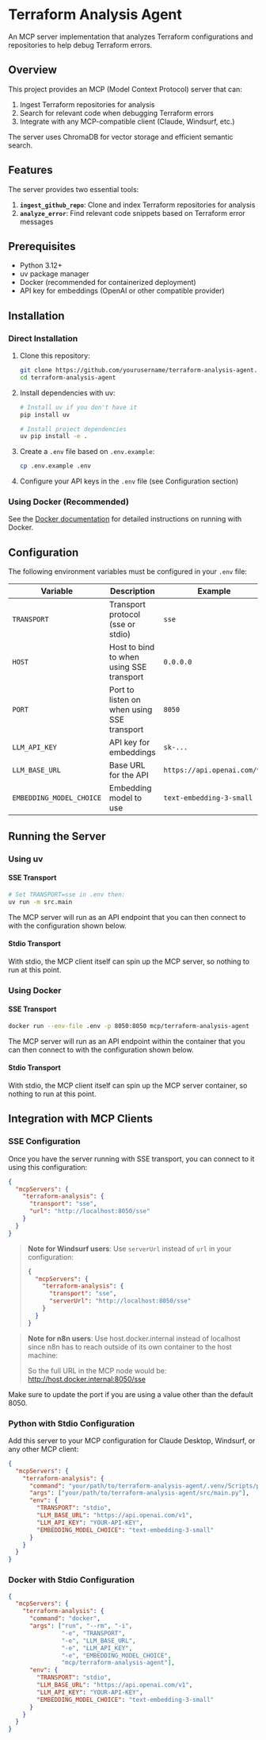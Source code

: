 # Terraform Analysis Agent

An MCP server implementation that analyzes Terraform configurations and repositories to help debug Terraform errors.

## Overview

This project provides an MCP (Model Context Protocol) server that can:
1. Ingest Terraform repositories for analysis
2. Search for relevant code when debugging Terraform errors
3. Integrate with any MCP-compatible client (Claude, Windsurf, etc.)

The server uses ChromaDB for vector storage and efficient semantic search.

## Features

The server provides two essential tools:

1. **`ingest_github_repo`**: Clone and index Terraform repositories for analysis
2. **`analyze_error`**: Find relevant code snippets based on Terraform error messages

## Prerequisites

- Python 3.12+
- uv package manager
- Docker (recommended for containerized deployment)
- API key for embeddings (OpenAI or other compatible provider)

## Installation

### Direct Installation

1. Clone this repository:
   ```bash
   git clone https://github.com/yourusername/terraform-analysis-agent.git
   cd terraform-analysis-agent
   ```

2. Install dependencies with uv:
   ```bash
   # Install uv if you don't have it
   pip install uv

   # Install project dependencies
   uv pip install -e .
   ```

3. Create a `.env` file based on `.env.example`:
   ```bash
   cp .env.example .env
   ```

4. Configure your API keys in the `.env` file (see Configuration section)

### Using Docker (Recommended)

See the [Docker documentation](DOCKER.md) for detailed instructions on running with Docker.

## Configuration

The following environment variables must be configured in your `.env` file:

| Variable | Description | Example |
|----------|-------------|----------|
| `TRANSPORT` | Transport protocol (sse or stdio) | `sse` |
| `HOST` | Host to bind to when using SSE transport | `0.0.0.0` |
| `PORT` | Port to listen on when using SSE transport | `8050` |
| `LLM_API_KEY` | API key for embeddings | `sk-...` |
| `LLM_BASE_URL` | Base URL for the API | `https://api.openai.com/v1` |
| `EMBEDDING_MODEL_CHOICE` | Embedding model to use | `text-embedding-3-small` |

## Running the Server

### Using uv

#### SSE Transport

```bash
# Set TRANSPORT=sse in .env then:
uv run -m src.main
```

The MCP server will run as an API endpoint that you can then connect to with the configuration shown below.

#### Stdio Transport

With stdio, the MCP client itself can spin up the MCP server, so nothing to run at this point.

### Using Docker

#### SSE Transport

```bash
docker run --env-file .env -p 8050:8050 mcp/terraform-analysis-agent
```

The MCP server will run as an API endpoint within the container that you can then connect to with the configuration shown below.

#### Stdio Transport

With stdio, the MCP client itself can spin up the MCP server container, so nothing to run at this point.

## Integration with MCP Clients

### SSE Configuration

Once you have the server running with SSE transport, you can connect to it using this configuration:

```json
{
  "mcpServers": {
    "terraform-analysis": {
      "transport": "sse",
      "url": "http://localhost:8050/sse"
    }
  }
}
```

> **Note for Windsurf users**: Use `serverUrl` instead of `url` in your configuration:
> ```json
> {
>   "mcpServers": {
>     "terraform-analysis": {
>       "transport": "sse",
>       "serverUrl": "http://localhost:8050/sse"
>     }
>   }
> }
> ```

> **Note for n8n users**: Use host.docker.internal instead of localhost since n8n has to reach outside of its own container to the host machine:
>
> So the full URL in the MCP node would be: http://host.docker.internal:8050/sse

Make sure to update the port if you are using a value other than the default 8050.

### Python with Stdio Configuration

Add this server to your MCP configuration for Claude Desktop, Windsurf, or any other MCP client:

```json
{
  "mcpServers": {
    "terraform-analysis": {
      "command": "your/path/to/terraform-analysis-agent/.venv/Scripts/python.exe",
      "args": ["your/path/to/terraform-analysis-agent/src/main.py"],
      "env": {
        "TRANSPORT": "stdio",
        "LLM_BASE_URL": "https://api.openai.com/v1",
        "LLM_API_KEY": "YOUR-API-KEY",
        "EMBEDDING_MODEL_CHOICE": "text-embedding-3-small"
      }
    }
  }
}
```

### Docker with Stdio Configuration

```json
{
  "mcpServers": {
    "terraform-analysis": {
      "command": "docker",
      "args": ["run", "--rm", "-i",
               "-e", "TRANSPORT",
               "-e", "LLM_BASE_URL",
               "-e", "LLM_API_KEY",
               "-e", "EMBEDDING_MODEL_CHOICE",
               "mcp/terraform-analysis-agent"],
      "env": {
        "TRANSPORT": "stdio",
        "LLM_BASE_URL": "https://api.openai.com/v1",
        "LLM_API_KEY": "YOUR-API-KEY",
        "EMBEDDING_MODEL_CHOICE": "text-embedding-3-small"
      }
    }
  }
}
```
